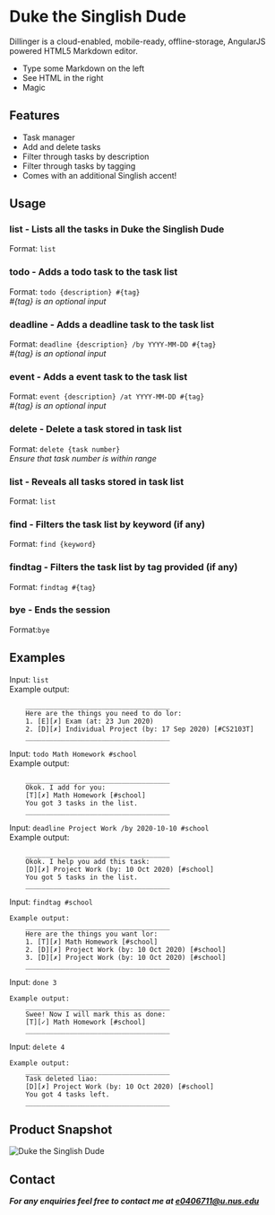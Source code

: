 # Duke the Singlish Dude


Dillinger is a cloud-enabled, mobile-ready, offline-storage, AngularJS powered HTML5 Markdown editor.

  - Type some Markdown on the left
  - See HTML in the right
  - Magic

## Features

  - Task manager
  - Add and delete tasks
  - Filter through tasks by description
  - Filter through tasks by tagging
  - Comes with an additional Singlish accent!

## Usage

### list - Lists all the tasks in Duke the Singlish Dude
Format: `list`

### todo - Adds a todo task to the task list
Format: `todo {description} #{tag}`</br>
*#{tag} is an optional input*

### deadline - Adds a deadline task to the task list
Format: `deadline {description} /by YYYY-MM-DD #{tag}`</br>
*#{tag} is an optional input*

### event - Adds a event task to the task list
Format: `event {description} /at YYYY-MM-DD #{tag}`</br>
*#{tag} is an optional input*

### delete - Delete a task stored in task list
Format: `delete {task number}`</br>
*Ensure that task number is within range*

### list - Reveals all tasks stored in task list
Format: `list`

### find - Filters the task list by keyword (if any)
Format: `find {keyword}`

### findtag - Filters the task list by tag provided (if any)
Format: `findtag #{tag}`

### bye - Ends the session
Format:`bye`

## Examples

Input: `list`</br>
Example output:</br>
```
    ____________________________________
    Here are the things you need to do lor: 
    1. [E][✗] Exam (at: 23 Jun 2020)
    2. [D][✗] Individual Project (by: 17 Sep 2020) [#CS2103T]
    ____________________________________
```
    
Input: `todo Math Homework #school`</br>
Example output:</br>
```
    ____________________________________
    Okok. I add for you: 
    [T][✗] Math Homework [#school]
    You got 3 tasks in the list.
    ____________________________________
```
    
Input: `deadline Project Work /by 2020-10-10 #school`</br>
Example output:</br>
```
    ____________________________________
    Okok. I help you add this task: 
    [D][✗] Project Work (by: 10 Oct 2020) [#school]
    You got 5 tasks in the list.
    ____________________________________
```

Input: `findtag #school`</br>
```
Example output:
    ____________________________________
    Here are the things you want lor: 
    1. [T][✗] Math Homework [#school]
    2. [D][✗] Project Work (by: 10 Oct 2020) [#school]
    3. [D][✗] Project Work (by: 10 Oct 2020) [#school]
    ____________________________________
```
    
Input: `done 3`</br>
```
Example output:
    ____________________________________
    Swee! Now I will mark this as done: 
    [T][✓] Math Homework [#school]
    ____________________________________
```
    
Input: `delete 4`</br>
```
Example output:
    ____________________________________
    Task deleted liao: 
    [D][✗] Project Work (by: 10 Oct 2020) [#school]
    You got 4 tasks left. 
    ____________________________________
```

## Product Snapshot
![Duke the Singlish Dude](https://i.imgur.com/C7dLXhQ.png)

## Contact
***For any enquiries feel free to contact me at e0406711@u.nus.edu***